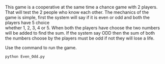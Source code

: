 This game is a cooperative at the same time a chance game with 2 players. That will test the 2 people who know each other.
The mechanics of the game is simple, first the system will say if it is even or odd and both the players have 5 choice  
whether 1, 2, 3, 4 or 5. When both the players have choose the two numbers will be added to find the sum. 
If the system say ODD then the sum of both the numbers choose by the players must be odd if not they will lose a life. 

Use the command to run the game.
```
python Even_Odd.py
```
